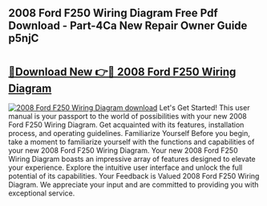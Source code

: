 ## 2008 Ford F250 Wiring Diagram Free Pdf Download - Part-4Ca New Repair Owner Guide p5njC

# <h2><a href="http://dfqaxt0.blite.top/?on=2008+Ford+F250+Wiring+Diagram">🔗Download New 👉🔴 2008 Ford F250 Wiring Diagram</a></h2>

[![2008 Ford F250 Wiring Diagram download](https://i.imgur.com/lujVjoI.png)](http://dfqaxt0.blite.top/?on=2008+Ford+F250+Wiring+Diagram)
Let's Get Started! This user manual is your passport to the world of possibilities with your new 2008 Ford F250 Wiring Diagram. Get acquainted with its features, installation process, and operating guidelines. Familiarize Yourself Before you begin, take a moment to familiarize yourself with the functions and capabilities of your new 2008 Ford F250 Wiring Diagram. Your new 2008 Ford F250 Wiring Diagram boasts an impressive array of features designed to elevate your experience. Explore the intuitive user interface and unlock the full potential of its capabilities. Your Feedback is Valued 2008 Ford F250 Wiring Diagram. We appreciate your input and are committed to providing you with exceptional service.
